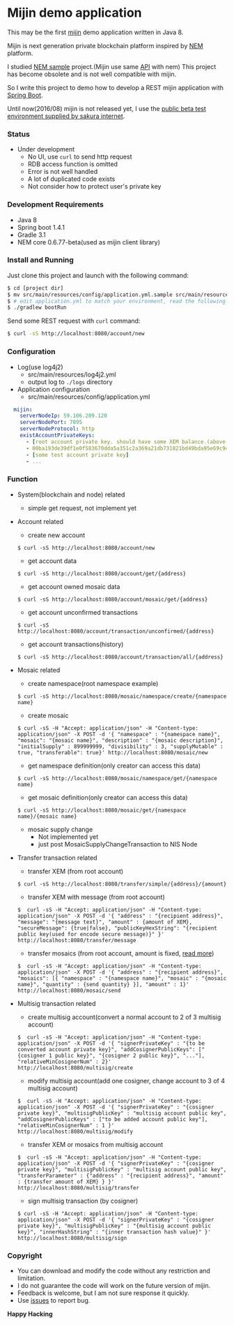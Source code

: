 # Mijin demo application

This may be the first [mijin](http://mijin.io/ja/) demo application written in Java 8.

Mijin is next generation private blockchain platform inspired by [NEM](http://nem.io/) platform.

I studied [NEM sample](https://github.com/BloodyRookie/nem-samples) project.(Mijin use same [API](http://bob.nem.ninja/docs/) with nem) This project has become obsolete and is not well compatible with mijin.

So I write this project to demo how to develop a REST mijin application with [Spring Boot](http://projects.spring.io/spring-boot/).

Until now(2016/08) mijin is not released yet, I use the [public beta test environment supplied by sakura internet](http://mijin.io/ja/mijin-cloud-chain-beta-test).

### Status ###

* Under development
    + No UI, use `curl` to send http request
    + RDB access function is omitted
    + Error is not well handled
    + A lot of duplicated code exists
    + Not consider how to protect user's private key

### Development Requirements ###

* Java 8
* Spring boot 1.4.1
* Gradle 3.1
* NEM core 0.6.77-beta(used as mijin client library)

### Install and Running ###

Just clone this project and launch with the following command:

```bash
$ cd [project dir]
$ mv src/main/resources/config/application.yml.sample src/main/resources/config/application.yml
$ # edit application.yml to match your environment, read the following configuration section
$ ./gradlew bootRun
```

Send some REST request with `curl` command:

```bash
$ curl -sS http://localhost:8080/account/new
```

### Configuration ###

* Log(use log4j2)
    + src/main/resources/log4j2.yml
    + output log to `./logs` directory
* Application configuration
    + src/main/resources/config/application.yml

```yml
  mijin:
    serverNodeIp: 59.106.209.120
    serverNodePort: 7895
    serverNodeProtocol: http
    existAccountPrivateKeys:
      - [root account private key. should have some XEM balance.(above 10000XEM is preferred)]
      - 00ba193de39df1e0f583670dda5a351c2a369a21db731821bd49bda95e69c944b3
      - [some test account private key]
      - ...
```


### Function ###

* System(blockchain and node) related
    + simple get request, not implement yet
* Account related
    + create new account

    ```
    $ curl -sS http://localhost:8080/account/new
    ```

    + get account data

    ```
    $ curl -sS http://localhost:8080/account/get/{address}
    ```

    + get account owned mosaic data

    ```
    $ curl -sS http://localhost:8080/account/mosaic/get/{address}
    ```

    + get account unconfirmed transactions

    ```
    $ curl -sS http://localhost:8080/account/transaction/unconfirmed/{address}
    ```

    + get account transactions(history)

    ```
    $ curl -sS http://localhost:8080/account/transaction/all/{address}
    ```

* Mosaic related
    + create namespace(root namespace example)

    ```
    $ curl -sS http://localhost:8080/mosaic/namespace/create/{namespace name}
    ```

    + create mosaic

    ```
    $ curl -sS -H "Accept: application/json" -H "Content-type: application/json" -X POST -d '{ "namespace" : "{namespace name}", "mosaic": "{mosaic name}", "description" : "{mosaic description}", "initialSupply" : 899999999, "divisibility" : 3, "supplyMutable" : true, "transferable": true}' http://localhost:8080/mosaic/new
    ```

    + get namespace definition(only creator can access this data)

    ```
    $ curl -sS http://localhost:8080/mosaic/namespace/get/{namespace name}
    ```

    + get mosaic definition(only creator can access this data)

    ```
    $ curl -sS http://localhost:8080/mosaic/get/{namespace name}/{mosaic name}
    ```

    + mosaic supply change
        - Not implemented yet
        - just post MosaicSupplyChangeTransaction to NIS Node

* Transfer transaction related
    + transfer XEM (from root account)

    ```
    $ curl -sS http://localhost:8080/transfer/simple/{address}/{amount}
    ```

    + transfer XEM with message (from root account)

    ```
    $  curl -sS -H "Accept: application/json" -H "Content-type: application/json" -X POST -d '{ "address" : "{recipient address}", "message": "{message text}", "amount" : {amount of XEM},  "secureMessage": {true|false}, "publicKeyHexString": "{recipient public key(used for encode secure message)}" }' http://localhost:8080/transfer/message
    ```

    + transfer mosaics (from root account, amount is fixed, [read more](http://bob.nem.ninja/docs/#version-2-transfer-transactions))

    ```
    $  curl -sS -H "Accept: application/json" -H "Content-type: application/json" -X POST -d '{ "address" : "{recipient address}", "mosaics": [{ "namespace" : "{namespace name}", "mosaic" : "{mosaic name}", "quantity" : {send quantity} }], "amount" : 1}' http://localhost:8080/mosaic/send
    ```

* Multisig transaction related
    + create multisig account(convert a normal account to 2 of 3 multisig account)

    ```
    $  curl -sS -H "Accept: application/json" -H "Content-type: application/json" -X POST -d '{ "signerPrivateKey" : "{to be converted account private key}", "addCosignerPublicKeys": ["{cosigner 1 public key}", "{cosigner 2 public key}", "..."], "relativeMinCosignerNum" : 2}' http://localhost:8080/multisig/create
    ```

    + modify multisig account(add one cosigner, change account to 3 of 4 multisig account)

    ```
    $  curl -sS -H "Accept: application/json" -H "Content-type: application/json" -X POST -d '{ "signerPrivateKey" : "{cosigner private key}", "multisigPublicKey" : "multisig account public key", "addCosignerPublicKeys" : ["to be added account public key"], "relativeMinCosignerNum" : 1 }' http://localhost:8080/multisig/modify
    ```


    + transfer XEM or mosaics from multisig account

    ```
    $  curl -sS -H "Accept: application/json" -H "Content-type: application/json" -X POST -d '{ "signerPrivateKey" : "{cosigner private key}", "multisigPublicKey" : "multisig account public key", "transferParameter" : {"address" : "{recipient address}", "amount" : {transfer amount of XEM} } }' http://localhost:8080/multisig/transfer
    ```

    + sign multisig transaction (by cosigner)

    ```
    $ curl -sS -H "Accept: application/json" -H "Content-type: application/json" -X POST -d '{ "signerPrivateKey" : "{cosigner private key}", "multisigPublicKey" : "{multisig account public key}", "innerHashString" : "{inner transaction hash value}" }' http://localhost:8080/multisig/sign
    ```

### Copyright ###

* You can download and modify the code without any restriction and limitation.
* I do not guarantee the code will work on the future version of mijin.
* Feedback is welcome, but I am not sure response it quickly.
* Use [issues](https://bitbucket.org/samfisher/mijin-demo-backend/issues?status=new&status=open) to report bug.

**Happy Hacking**